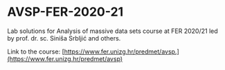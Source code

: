 # AVSP-FER-2020-21
Lab solutions for Analysis of massive data sets course at FER 2020/21 led by prof. dr. sc. Siniša Srbljić and others.

Link to the course: [https://www.fer.unizg.hr/predmet/avsp.](https://www.fer.unizg.hr/predmet/avsp)
